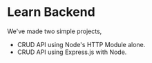 # Learn Backend

We've made two simple projects,

- CRUD API using Node's HTTP Module alone.
- CRUD API using Express.js with Node.